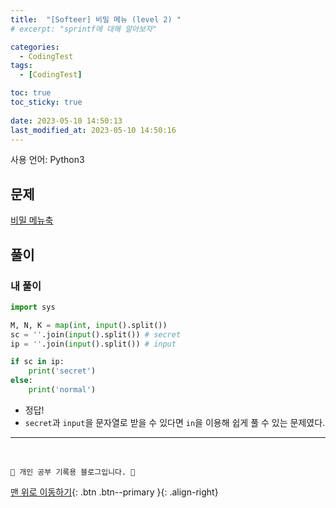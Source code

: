 ```yaml
---
title:  "[Softeer] 비밀 메뉴 (level 2) "
# excerpt: "sprintf에 대해 알아보자"

categories:
  - CodingTest
tags:
  - [CodingTest]

toc: true
toc_sticky: true
 
date: 2023-05-10 14:50:13
last_modified_at: 2023-05-10 14:50:16
---
```


사용 언어: Python3

## 문제
[비밀 메뉴축](https://softeer.ai/practice/info.do?idx=1&eid=623)


## 풀이
### 내 풀이
```py
import sys

M, N, K = map(int, input().split())
sc = ''.join(input().split()) # secret
ip = ''.join(input().split()) # input

if sc in ip:
    print('secret')
else:
    print('normal')
```
- 정답!
- `secret`과 `input`을 문자열로 받을 수 있다면 `in`을 이용해 쉽게 풀 수 있는 문제였다.









***
<br>


    💛 개인 공부 기록용 블로그입니다. 👻

[맨 위로 이동하기](#){: .btn .btn--primary }{: .align-right}